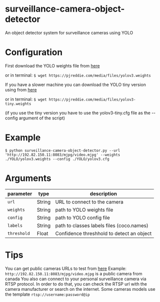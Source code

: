 # surveillance-camera-object-detector
An object detector system for surveillance cameras using YOLO

# Configuration
First download the YOLO weights file from [here](https://pjreddie.com/media/files/yolov3.weights)

or in terminal:
`$ wget https://pjreddie.com/media/files/yolov3.weights`

If you have a slower machine you can download the YOLO tiny version using from [here](https://pjreddie.com/media/files/yolov3.weights)

or in terminal:
`$ wget https://pjreddie.com/media/files/yolov3-tiny.weights`

(if you use the tiny version you have to use the yolov3-tiny.cfg file as the --config argument of the script) 

# Example
`$ python surveillance-camera-object-detector.py --url 'http://192.82.150.11:8083/mjpg/video.mjpg' --weights ./YOLO/yolov3.weights --config ./YOLO/yolov3.cfg`

# Arguments

 | parameter | type    | description                                      |
 | --------- | ------- | ------------------------------------------------ |
 | `url`     | String  | URL to connect to the camera |
 | `weights`  | String | path to YOLO weights file |
 | `config` | String  | path to YOLO config file  |
 | `labels` | String  | path to classes labels files (coco.names) |
 | `threshold` | Float  | Confidence threshhold to detect an object |
 
# Tips
You can get public cameras URLs to test from [here](http://www.opentopia.com/)
Example: `http://192.82.150.11:8083/mjpg/video.mjpg` is a public camera from canada
You also can connect to your personal surveillance camera via RTSP protocol. In order to do that, you can check the RTSP url with the camera manufacturer or search on the internet.
Some cameras models use the template `rtsp://username:password@ip`
